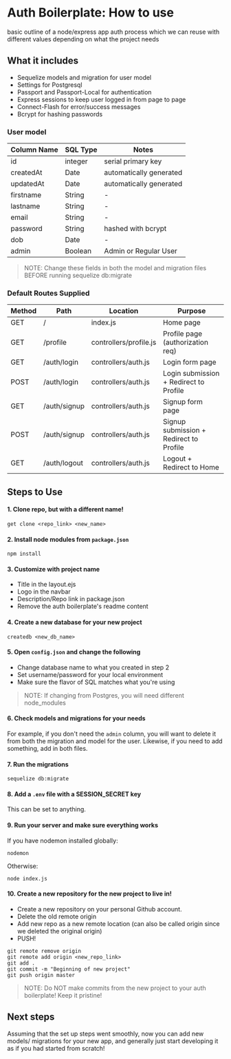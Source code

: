 # Auth Boilerplate: How to use

basic outline of a node/express app auth process which we can reuse
with different values depending on what the project needs

## What it includes

* Sequelize models and migration for user model
* Settings for Postgresql
* Passport and Passport-Local for authentication
* Express sessions to keep user logged in from page to page
* Connect-Flash for error/success messages
* Bcrypt for hashing passwords

### User model

| Column Name | SQL Type | Notes |
| ----------- | -------- | ------------------------------- |
| id | integer | serial primary key |
| createdAt | Date | automatically generated |
| updatedAt | Date | automatically generated |
| firstname | String | - |
| lastname | String | - |
| email | String | - |
| password | String | hashed with bcrypt |
| dob | Date | - |
| admin | Boolean | Admin or Regular User |

> NOTE: Change these fields in both the model and migration files BEFORE running
sequelize db:migrate

### Default Routes Supplied

| Method | Path | Location | Purpose |
| ------ | ----------------- | ----------------------------- | ------------------------------------------ |
| GET | / | index.js | Home page |
| GET | /profile | controllers/profile.js | Profile page (authorization req) |
| GET | /auth/login | controllers/auth.js | Login form page |
| POST | /auth/login | controllers/auth.js | Login submission + Redirect to Profile |
| GET | /auth/signup | controllers/auth.js | Signup form page |
| POST | /auth/signup | controllers/auth.js |Signup submission + Redirect to Profile |
| GET | /auth/logout | controllers/auth.js |Logout + Redirect to Home |

## Steps to Use

#### 1. Clone repo, but with a different name!

```
get clone <repo_link> <new_name>
```
#### 2. Install node modules from `package.json`

```
npm install
```

#### 3. Customize with project name

* Title in the layout.ejs
* Logo in the navbar
* Description/Repo link in package.json
* Remove the auth boilerplate's readme content

#### 4. Create a new database for your new project

```
createdb <new_db_name>
```

#### 5. Open `config.json` and change the following

* Change database name to what you created in step 2
* Set username/password for your local environment
* Make sure the flavor of SQL matches what you're using

>NOTE: If changing from Postgres, you will need different node_modules

#### 6. Check models and migrations for your needs

For example, if you don't need the `admin` column, you will want to delete it
from both the migration and model for the user. Likewise, if you need to add
something, add in both files.

#### 7. Run the migrations
```
sequelize db:migrate
```

#### 8. Add a `.env` file with a SESSION_SECRET key

This can be set to anything.


#### 9. Run your server and make sure everything works

If you have nodemon installed globally:
```
nodemon
```

Otherwise:
```
node index.js
```

#### 10. Create a new repository for the new project to live in!

* Create a new repository on your personal Github account.
* Delete the old remote origin
* Add new repo as a new remote location (can also be called origin since we
  deleted the original origin)
* PUSH!

```
git remote remove origin
git remote add origin <new_repo_link>
git add .
git commit -m "Beginning of new project"
git push origin master
```


>NOTE: Do NOT make commits from the new project to your auth boilerplate! Keep
it pristine!

## Next steps

Assuming that the set up steps went smoothly, now you can add new models/
migrations for your new app, and generally just start developing it as if you
had started from scratch!
